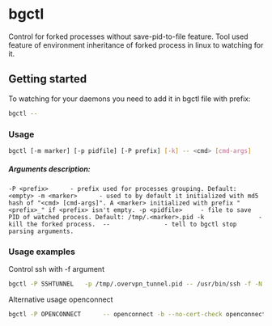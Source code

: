 bgctl
=====

Control for forked processes without save-pid-to-file feature.
Tool used feature of environment inheritance of forked process in linux to watching for it.

Getting started
---------------
To watching for your daemons you need to add it in bgctl file with prefix:
```sh
bgctl -- 
```

### Usage
```sh
bgctl [-m marker] [-p pidfile] [-P prefix] [-k] -- <cmd> [cmd-args]
```

##### Arguments description:
`-P <prefix>      - prefix used for processes grouping. Default: <empty>
-m <marker>      - used to by default it initialized with md5 hash of "<cmd> [cmd-args]".
                     A <marker> initialized with prefix "<prefix>_" if <prefix> isn't empty.
-p <pidfile>     - file to save PID of watched process. Default: /tmp/.<marker>.pid
-k               - kill the forked process. 
--               - tell to bgctl stop parsing arguments.
`

### Usage examples
Control ssh with -f argument
```sh
bgctl -P SSHTUNNEL   -p /tmp/.overvpn_tunnel.pid -- /usr/bin/ssh -f -N -R 127.0.0.1:10022:10.0.0.5:22 username@192.168.1.1
```

Alternative usage openconnect
```sh
bgctl -P OPENCONNECT      -- openconnect -b --no-cert-check openconnect.mycompany.com 
```

